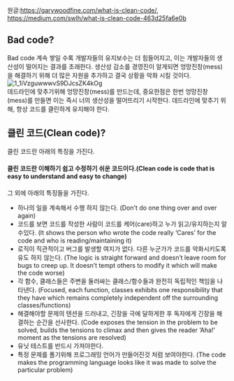 원글:https://garywoodfine.com/what-is-clean-code/, https://medium.com/swlh/what-is-clean-code-463d25fa6e0b

## Bad code?
Bad code 계속 쌓일 수록 개발자들의 유지보수는 더 힘들어지고, 이는 개발자들의 생산성이 떨어지는 결과를 초래한다. 생산성 감소를 경영진이 알게되면 엉망진창(mess)을 해결하기 위해 더 많은 자원을 추가하고 결국 상황을 악화 시킬 것이다.       
![1_1iVzguwwwvS9DJcsZK4kOg](https://user-images.githubusercontent.com/13589283/156587273-37a08d86-5c46-45c9-b862-3b75fe1b3164.png)        
데드라인에 맞추기위해 엉망진창(mess)를 만드는데, 중요한점은 한번 엉망진창(mess)를 만들면 이는 즉시 너의 생산성을 떨어뜨리기 시작한다. 데드라인에 맞추기 위해, 항상 코드를 클린하게 유지해야 한다.



## 클린 코드(Clean code)?        
클린 코드란 아래의 특징을 가진다.     
<h4> 클린 코드란 이해하기 쉽고 수정하기 쉬운 코드이다.(Clean code is code that is easy to understand and easy to change)</h4>

그 외에 아래의 특징들을 가진다.
- 하나의 일을 계속해서 수행 하지 않는다. (Don't do one thing over and over again)
- 코드를 보면 코드를 작성한 사람이 코드를 케어(care)하고 누가 읽고/유지하는지 알수있다. (It shows the person who wrote the code really ‘Cares’ for the code and who is reading/maintaining it)
- 로직이 직관적이고 버그를 발생할 여지가 없다. 다른 누군가가 코드를 악화시키도록 유도 하지 않는다. (The logic is straight forward and doesn’t leave room for bugs to creep up. It doesn’t tempt others to modify it which will make the code worse)
- 각 함수, 클래스들은 주변을 둘러싸는 클래스/함수들과 완전히 독립적인 책임을 나타낸다. (Focused, each function, classes exhibits one responsibility that they have which remains completely independent off the surrounding classes/functions)
- 해결해야할 문제의 텐션을 드러내고, 긴장을 극에 달하게한 후 독자에게 긴장을 해결하는 순간을 선사한다. (Code exposes the tension in the problem to be solved, builds the tensions to climax and then gives the reader ‘Aha!’ moment as the tensions are resolved)
- 유닛 테스트를 반드시 가져야한다.
- 특정 문제를 풀기위해 프로그래밍 언어가 만들어진것 처럼 보여야한다. (The code makes the programming language looks like it was made to solve the particular problem) 



